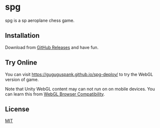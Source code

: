 # spg

spg is a sp aeroplane chess game.

## Installation

Download from [GitHub Releases](https://github.com/guguguspank/spg/releases) and have fun.

## Try Online

You can visit https://guguguspank.github.io/spg-deploy/ to try the WebGL version of game.

Note that Unity WebGL content may can not run on  on mobile devices. You can learn this from [WebGL Browser Compatibility](https://docs.unity3d.com/Manual/webgl-browsercompatibility.html).

## License

[MIT](https://opensource.org/licenses/MIT)
